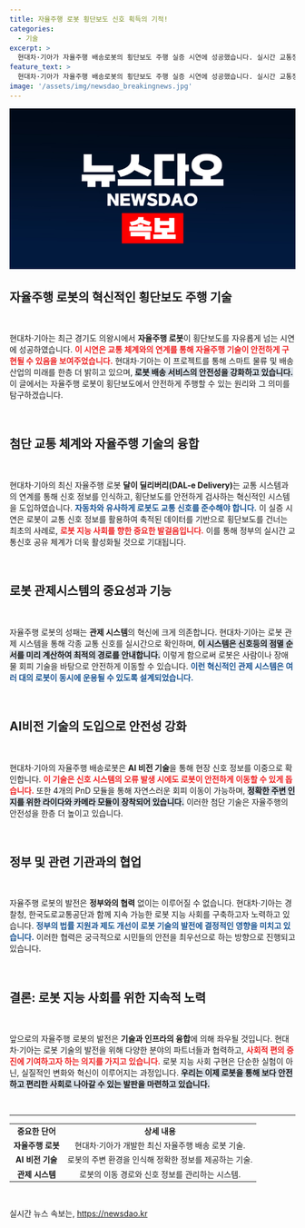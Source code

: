 ```yaml
---
title: 자율주행 로봇 횡단보도 신호 획득의 기적!
categories:
  - 기술
excerpt: >
  현대차·기아가 자율주행 배송로봇의 횡단보도 주행 실증 시연에 성공했습니다. 실시간 교통정보와 AI비전 기술로 안전성을 높이며, 로봇 지능 사회로 한 발짝 더 나아갔습니다!
feature_text: >
  현대차·기아가 자율주행 배송로봇의 횡단보도 주행 실증 시연에 성공했습니다. 실시간 교통정보와 AI비전 기술로 안전성을 높이며, 로봇 지능 사회로 한 발짝 더 나아갔습니다!
image: '/assets/img/newsdao_breakingnews.jpg'
---
```


<p><img src="/assets/img/newsdao_breakingnews.jpg" alt="pcversion 속보" /></p>

<h2 data-ke-size="size26">자율주행 로봇의 혁신적인 횡단보도 주행 기술</h2>

<p data-ke-size="size16">&nbsp;</p>

<p>현대차·기아는 최근 경기도 의왕시에서 <strong>자율주행 로봇</strong>이 횡단보도를 자유롭게 넘는 시연에 성공하였습니다. <b><span style="color: #ee2323;">이 시연은 교통 체계와의 연계를 통해 자율주행 기술이 안전하게 구현될 수 있음을 보여주었습니다.</span></b> 현대차·기아는 이 프로젝트를 통해 스마트 물류 및 배송 산업의 미래를 한층 더 밝히고 있으며, <b><span style="background-color: #21538527;">로봇 배송 서비스의 안전성을 강화하고 있습니다.</span></b> 이 글에서는 자율주행 로봇이 횡단보도에서 안전하게 주행할 수 있는 원리와 그 의미를 탐구하겠습니다.</p>

<p data-ke-size="size16">&nbsp;</p>

<h2 data-ke-size="size26">첨단 교통 체계와 자율주행 기술의 융합</h2>

<p data-ke-size="size16">&nbsp;</p>

<p>현대차·기아의 최신 자율주행 로봇 <strong>달이 딜리버리(DAL-e Delivery)</strong>는 교통 시스템과의 연계를 통해 신호 정보를 인식하고, 횡단보도를 안전하게 검사하는 혁신적인 시스템을 도입하였습니다. <b><span style="color: #1a5490;">자동차와 유사하게 로봇도 교통 신호를 준수해야 합니다.</span></b> 이 실증 시연은 로봇이 교통 신호 정보를 활용하여 축적된 데이터를 기반으로 횡단보도를 건너는 최초의 사례로, <b><span style="color: #ee2323;">로봇 지능 사회를 향한 중요한 발걸음입니다.</span></b> 이를 통해 정부의 실시간 교통신호 공유 체계가 더욱 활성화될 것으로 기대됩니다.</p>

<p data-ke-size="size16">&nbsp;</p>

<h2 data-ke-size="size26">로봇 관제시스템의 중요성과 기능</h2>

<p data-ke-size="size16">&nbsp;</p>

<p>자율주행 로봇의 성패는 <strong>관제 시스템</strong>의 혁신에 크게 의존합니다. 현대차·기아는 로봇 관제 시스템을 통해 각종 교통 신호를 실시간으로 확인하며, <b><span style="background-color: #21538527;">이 시스템은 신호등의 점멸 순서를 미리 계산하여 최적의 경로를 안내합니다.</span></b> 이렇게 함으로써 로봇은 사람이나 장애물 회피 기술을 바탕으로 안전하게 이동할 수 있습니다. <b><span style="color: #1a5490;">이런 혁신적인 관제 시스템은 여러 대의 로봇이 동시에 운용될 수 있도록 설계되었습니다.</span></b></p>

<p data-ke-size="size16">&nbsp;</p>

<h2 data-ke-size="size26">AI비전 기술의 도입으로 안전성 강화</h2>

<p data-ke-size="size16">&nbsp;</p>

<p>현대차·기아의 자율주행 배송로봇은 <strong>AI 비전 기술</strong>을 통해 현장 신호 정보를 이중으로 확인합니다. <b><span style="color: #ee2323;">이 기술은 신호 시스템의 오류 발생 시에도 로봇이 안전하게 이동할 수 있게 돕습니다.</span></b> 또한 4개의 PnD 모듈을 통해 자연스러운 회피 이동이 가능하며, <b><span style="background-color: #21538527;">정확한 주변 인지를 위한 라이다와 카메라 모듈이 장착되어 있습니다.</span></b> 이러한 첨단 기술은 자율주행의 안전성을 한층 더 높이고 있습니다.</p>

<p data-ke-size="size16">&nbsp;</p>

<h2 data-ke-size="size26">정부 및 관련 기관과의 협업</h2>

<p data-ke-size="size16">&nbsp;</p>

<p>자율주행 로봇의 발전은 <strong>정부와의 협력</strong> 없이는 이루어질 수 없습니다. 현대차·기아는 경찰청, 한국도로교통공단과 함께 지속 가능한 로봇 지능 사회를 구축하고자 노력하고 있습니다. <b><span style="color: #1a5490;">정부의 법률 지원과 제도 개선이 로봇 기술의 발전에 결정적인 영향을 미치고 있습니다.</span></b> 이러한 협력은 궁극적으로 시민들의 안전을 최우선으로 하는 방향으로 진행되고 있습니다.</p>

<p data-ke-size="size16">&nbsp;</p>

<h2 data-ke-size="size26">결론: 로봇 지능 사회를 위한 지속적 노력</h2>

<p data-ke-size="size16">&nbsp;</p>

<p>앞으로의 자율주행 로봇의 발전은 <strong>기술과 인프라의 융합</strong>에 의해 좌우될 것입니다. 현대차·기아는 로봇 기술의 발전을 위해 다양한 분야의 파트너들과 협력하고, <b><span style="color: #ee2323;">사회적 편의 증진에 기여하고자 하는 의지를 가지고 있습니다.</span></b> 로봇 지능 사회 구현은 단순한 실험이 아닌, 실질적인 변화와 혁신이 이루어지는 과정입니다. <b><span style="background-color: #21538527;">우리는 이제 로봇을 통해 보다 안전하고 편리한 사회로 나아갈 수 있는 발판을 마련하고 있습니다.</span></b></p>

<p data-ke-size="size16">&nbsp;</p>

<hr>

<table style="width: 100%; border-collapse: collapse;">
    <tr>
        <td style="text-align: center; height: 17px;"><b>중요한 단어</b></td>
        <td style="text-align: center; height: 17px;"><b>상세 내용</b></td>
    </tr>
    <tr>
        <td style="text-align: center; height: 17px;"><b>자율주행 로봇</b></td>
        <td style="text-align: center; height: 17px;">현대차·기아가 개발한 최신 자율주행 배송 로봇 기술.</td>
    </tr>
    <tr>
        <td style="text-align: center; height: 17px;"><b>AI 비전 기술</b></td>
        <td style="text-align: center; height: 17px;">로봇의 주변 환경을 인식해 정확한 정보를 제공하는 기술.</td>
    </tr>
    <tr>
        <td style="text-align: center; height: 17px;"><b>관제 시스템</b></td>
        <td style="text-align: center; height: 17px;">로봇의 이동 경로와 신호 정보를 관리하는 시스템.</td>
    </tr>
</table>

<p data-ke-size="size16">&nbsp;</p>
실시간 뉴스 속보는, <a href="https://newsdao.kr" rel="dofollow">https://newsdao.kr</a>


